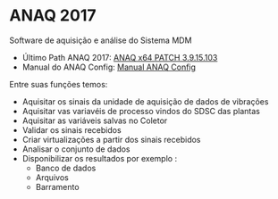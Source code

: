 # ANAQ 2017
Software de aquisição e análise do Sistema MDM

- Último Path ANAQ 2017: [ANAQ x64 PATCH 3.9.15.103]
- Manual do ANAQ Config: [Manual ANAQ Config]

Entre suas funções temos:

* Aquisitar os sinais da unidade de aquisição de dados de vibrações
* Aquisitar vas variavéis de processo vindos do SDSC das plantas
* Aquisitar as variáveis salvas no Coletor
* Validar os sinais recebidos
* Criar virtualizações a partir dos sinais recebidos
* Analisar o conjunto de dados
* Disponibilizar os resultados por exemplo :
  * Banco de dados
  * Arquivos
  * Barramento



[ANAQ x64 PATCH 3.9.15.103]: <https://drive.google.com/open?id=1CSDVf1pdPXD4AoTCwHUXSz1fURzJArfK>
[Manual ANAQ Config]: <https://github.com/md-monitoracao-diagnose/ANAQ_2017/wiki/Manual-Configurador-do-ANAQ-(pt-br)>
